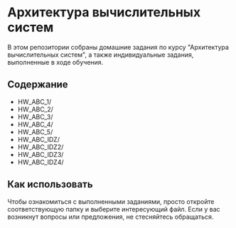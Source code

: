 # Архитектура вычислительных систем

В этом репозитории собраны домашние задания по курсу "Архитектура вычислительных систем", а также индивидуальные задания, выполненные в ходе обучения. 
## Содержание

- HW_ABC_1/
- HW_ABC_2/
- HW_ABC_3/
- HW_ABC_4/
- HW_ABC_5/
- HW_ABC_IDZ/
- HW_ABC_IDZ2/
- HW_ABC_IDZ3/
- HW_ABC_IDZ4/

## Как использовать

Чтобы ознакомиться с выполненными заданиями, просто откройте соответствующую папку и выберите интересующий файл. Если у вас возникнут вопросы или предложения, не стесняйтесь обращаться.
